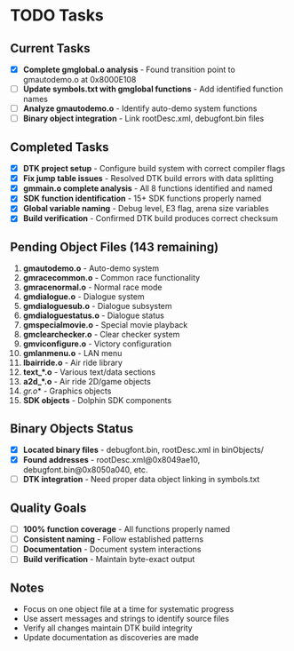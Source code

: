 # TODO Tasks

## Current Tasks
- [x] **Complete gmglobal.o analysis** - Found transition point to gmautodemo.o at 0x8000E108
- [ ] **Update symbols.txt with gmglobal functions** - Add identified function names
- [ ] **Analyze gmautodemo.o** - Identify auto-demo system functions
- [ ] **Binary object integration** - Link rootDesc.xml, debugfont.bin files

## Completed Tasks
- [x] **DTK project setup** - Configure build system with correct compiler flags
- [x] **Fix jump table issues** - Resolved DTK build errors with data splitting
- [x] **gmmain.o complete analysis** - All 8 functions identified and named
- [x] **SDK function identification** - 15+ SDK functions properly named
- [x] **Global variable naming** - Debug level, E3 flag, arena size variables
- [x] **Build verification** - Confirmed DTK build produces correct checksum

## Pending Object Files (143 remaining)
1. **gmautodemo.o** - Auto-demo system
2. **gmracecommon.o** - Common race functionality  
3. **gmracenormal.o** - Normal race mode
4. **gmdialogue.o** - Dialogue system
5. **gmdialoguesub.o** - Dialogue subsystem
6. **gmdialoguestatus.o** - Dialogue status
7. **gmspecialmovie.o** - Special movie playback
8. **gmclearchecker.o** - Clear checker system
9. **gmviconfigure.o** - Victory configuration
10. **gmlanmenu.o** - LAN menu
11. **lbairride.o** - Air ride library
12. **text_*.o** - Various text/data sections
13. **a2d_*.o** - Air ride 2D/game objects
14. **gr*.o** - Graphics objects
15. **SDK objects** - Dolphin SDK components

## Binary Objects Status
- [x] **Located binary files** - debugfont.bin, rootDesc.xml in binObjects/
- [x] **Found addresses** - rootDesc.xml@0x8049ae10, debugfont.bin@0x8050a040, etc.
- [ ] **DTK integration** - Need proper data object linking in symbols.txt

## Quality Goals
- [ ] **100% function coverage** - All functions properly named
- [ ] **Consistent naming** - Follow established patterns
- [ ] **Documentation** - Document system interactions
- [ ] **Build verification** - Maintain byte-exact output

## Notes
- Focus on one object file at a time for systematic progress
- Use assert messages and strings to identify source files
- Verify all changes maintain DTK build integrity
- Update documentation as discoveries are made
